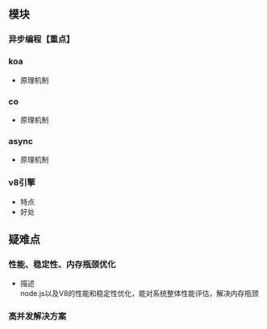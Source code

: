 ## 模块
### 异步编程【重点】
### koa
  + 原理机制
### co
  + 原理机制
### async
  + 原理机制
### v8引擎
  + 特点
  + 好处

## 疑难点 
### 性能、稳定性、内存瓶颈优化 
  + 描述    
    node.js以及V8的性能和稳定性优化，能对系统整体性能评估，解决内存瓶颈
### 高并发解决方案
